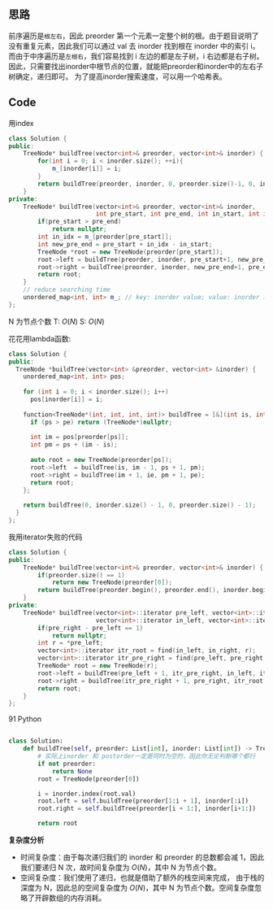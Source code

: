 ## 思路
前序遍历是`根左右`，因此 preorder 第一个元素一定整个树的根。由于题目说明了没有重复元素，因此我们可以通过 val 去 inorder 找到根在 inorder 中的索引 i。 而由于中序遍历是`左根右`，我们容易找到 i 左边的都是左子树，i 右边都是右子树。
因此，只需要找出inorder中根节点的位置，就能把preorder和inorder中的左右子树确定，递归即可。
为了提高inorder搜索速度，可以用一个哈希表。
## Code
用index
```cpp
class Solution {
public:
    TreeNode* buildTree(vector<int>& preorder, vector<int>& inorder) {
        for(int i = 0; i < inorder.size(); ++i){
            m_[inorder[i]] = i;
        }
        return buildTree(preorder, inorder, 0, preorder.size()-1, 0, inorder.size()-1);
    }
private:
    TreeNode* buildTree(vector<int>& preorder, vector<int>& inorder, 
                        int pre_start, int pre_end, int in_start, int in_end){
        if(pre_start > pre_end)
            return nullptr;
        int in_idx = m_[preorder[pre_start]];
        int new_pre_end = pre_start + in_idx - in_start;
        TreeNode *root = new TreeNode(preorder[pre_start]);
        root->left = buildTree(preorder, inorder, pre_start+1, new_pre_end, in_start, in_idx - 1);
        root->right = buildTree(preorder, inorder, new_pre_end+1, pre_end, in_idx + 1, in_end);
        return root;
    }
    // reduce searching time
    unordered_map<int, int> m_; // key: inorder value; value: inorder index
};
```
N 为节点个数
T: $O(N)$
S: $O(N)$


花花用lambda函数:
```cpp
class Solution {
public:
  TreeNode *buildTree(vector<int> &preorder, vector<int> &inorder) {
    unordered_map<int, int> pos;
 
    for (int i = 0; i < inorder.size(); i++)
      pos[inorder[i]] = i;
 
    function<TreeNode*(int, int, int, int)> buildTree = [&](int is, int ie, int ps, int pe) {
      if (ps > pe) return (TreeNode*)nullptr;
 
      int im = pos[preorder[ps]];
      int pm = ps + (im - is);
 
      auto root = new TreeNode(preorder[ps]);
      root->left  = buildTree(is, im - 1, ps + 1, pm);
      root->right = buildTree(im + 1, ie, pm + 1, pe);
      return root;
    };
 
    return buildTree(0, inorder.size() - 1, 0, preorder.size() - 1);
  }
};
```


我用iterator失败的代码
```cpp
class Solution {
public:
    TreeNode* buildTree(vector<int>& preorder, vector<int>& inorder) {
        if(preorder.size() == 1)
            return new TreeNode(preorder[0]);
        return buildTree(preorder.begin(), preorder.end(), inorder.begin(), inorder.end());
    }
private:
    TreeNode* buildTree(vector<int>::iterator pre_left, vector<int>::iterator pre_right,
                        vector<int>::iterator in_left, vector<int>::iterator in_right){
        if(pre_right - pre_left == 1)
            return nullptr;
        int r = *pre_left;
        vector<int>::iterator itr_root = find(in_left, in_right, r);
        vector<int>::iterator itr_pre_right = find(pre_left, pre_right, *(itr_root - 1));
        TreeNode* root = new TreeNode(r);
        root->left = buildTree(pre_left + 1, itr_pre_right, in_left, itr_root - 1);
        root->right = buildTree(itr_pre_right + 1, pre_right, itr_root + 1, in_right);
        return root;
    }
};
```


91 Python
```python

class Solution:
    def buildTree(self, preorder: List[int], inorder: List[int]) -> TreeNode:
        # 实际上inorder 和 postorder一定是同时为空的，因此你无论判断哪个都行
        if not preorder:
            return None
        root = TreeNode(preorder[0])

        i = inorder.index(root.val)
        root.left = self.buildTree(preorder[1:i + 1], inorder[:i])
        root.right = self.buildTree(preorder[i + 1:], inorder[i+1:])

        return root
```
**复杂度分析**
-   时间复杂度：由于每次递归我们的 inorder 和 preorder 的总数都会减 1，因此我们要递归 N 次，故时间复杂度为 $O(N)$，其中 N 为节点个数。
-   空间复杂度：我们使用了递归，也就是借助了额外的栈空间来完成， 由于栈的深度为 N，因此总的空间复杂度为 $O(N)$，其中 N 为节点个数。空间复杂度忽略了开辟数组的内存消耗。